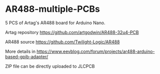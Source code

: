 # AR488-multiple-PCBs

5 PCS of Artag's AR488 board for Arduino Nano.

Artag repository
https://github.com/artgodwin/AR488-32u4-PCB

AR488 source
https://github.com/Twilight-Logic/AR488

More details in https://www.eevblog.com/forum/projects/ar488-arduino-based-gpib-adapter/

ZIP file can be directly uploaded to JLCPCB
